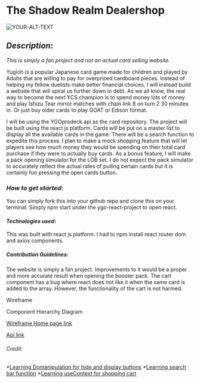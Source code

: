 # **The Shadow Realm Dealershop**
<picture>
 <source media="(prefers-color-scheme: dark)" srcset="https://media.tenor.com/y-26Qmqp42cAAAAM/monday-duel.gif">
 <source media="(prefers-color-scheme: light)" srcset="https://media.tenor.com/y-26Qmqp42cAAAAM/monday-duel.gif">
 <img alt="YOUR-ALT-TEXT" src="https://media.tenor.com/y-26Qmqp42cAAAAM/monday-duel.gif">
</picture>

## *Description*:
*This is simply a fan project and not an actual card selling website.*

Yugioh is a popular Japanese card game made for children and played by Adults that are willing to pay for overpriced cardboard pieces. Instead of helping my fellow duelists make better financial choices, I will instead build a website that will spiral us further down in debt. As we all know, the real way to become the next YCS champion is to spend money lots of money and play Ishizu Tear mirror matches with chain link 8 on turn 2 30 minutes in. Or just buy older cards to play GOAT or Edison format. 

I will be using the YGOprodeck api as the card repository. The project will be built using the react js platform. Cards will be put on a master list to display all the available cards in the game. There will be a search function to expedite this process. I plan to make a mock shopping feature that will let players see how much money they would be spending on their total card purchase if they were to actually buy cards. As a bonus feature, I will make a pack opening simulator for the LOB set. I do not expect the pack simulator to accurately reflect the actual rates of pulling certain cards but it is certainly fun pressing the open cards button. 




### *How to get started*:
You can simply fork this into your github repo and clone this on your terminal. Simply npm start under the ygo-react-project to open react. 

#### *Technologies used*: 
This was built with react js platform. I had to npm install react router dom and axios components. 

##### *Contribution Guidelines*:
The website is simply a fan project. Improvements to it would be a proper and more accurate result when opening the booster pack. The cart component has a bug where react does not like it when the same card is added to the array. However, the functionality of the cart is not harmed. 

Wireframe
<picture>

</picture>

Component Hierarchy Diagram
<picture>

</picture>

[Wireframe Home page link](https://wireframe.cc/81zfXo )

[Api link](https://db.ygoprodeck.com/api/v7/cardinfo.php)


###### Credit:
*[Learning Domanipulation for hide and display buttons](https://www.youtube.com/watch?v=8YNeCyQtPo0)
*[Learning search bar function](https://www.youtube.com/watch?v=x7niho285qs)
*[Learning useContext for shopping cart](https://www.youtube.com/watch?v=3yrMcx02jXs)


